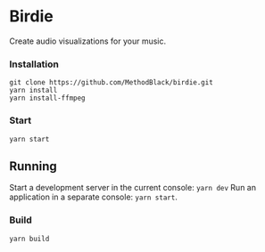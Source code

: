 # Birdie
Create audio visualizations for your music.

### Installation

```
git clone https://github.com/MethodBlack/birdie.git
yarn install
yarn install-ffmpeg
```

### Start

```
yarn start
```

## Running

Start a development server in the current console: `yarn dev`
Run an application in a separate console: `yarn start`.

### Build

```
yarn build
```